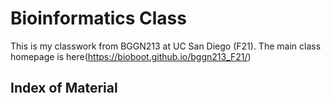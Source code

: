 # Bioinformatics Class

This is my classwork from BGGN213 at UC San Diego (F21). The main class homepage is here(https://bioboot.github.io/bggn213_F21/)

## Index of Material
